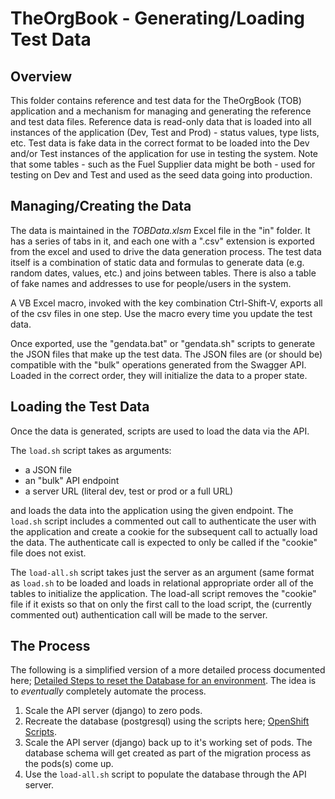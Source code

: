 TheOrgBook - Generating/Loading Test Data
======================

Overview
--------
This folder contains reference and test data for the TheOrgBook (TOB) application and a mechanism for managing and generating the reference and test data files. Reference data is read-only data that is loaded into all instances of the application (Dev, Test and Prod) - status values, type lists, etc. Test data is fake data in the correct format to be loaded into the Dev and/or Test instances of the application for use in testing the system. Note that some tables - such as the Fuel Supplier data might be both - used for testing on Dev and Test and used as the seed data going into production.

Managing/Creating the Data
---------------------
The data is maintained in the _TOBData.xlsm_ Excel file in the "in" folder. It has a series of tabs in it, and each one with a ".csv" extension is exported from the excel and used to drive the data generation process.  The test data itself is a combination of static data and formulas to generate data (e.g. random dates, values, etc.) and joins between tables. There is also a table of fake names and addresses to use for people/users in the system.

A VB Excel macro, invoked with the key combination Ctrl-Shift-V, exports all of the csv files in one step. Use the macro every time you update the test data.

Once exported, use the "gendata.bat" or "gendata.sh" scripts to generate the JSON files that make up the test data. The JSON files are (or should be) compatible with the "bulk" operations generated from the Swagger API. Loaded in the correct order, they will initialize the data to a proper state.

Loading the Test Data
----------------
Once the data is generated, scripts are used to load the data via the API.

The `load.sh` script takes as arguments:

* a JSON file
* an "bulk" API endpoint
* a server URL (literal dev, test or prod or a full URL)

and loads the data into the application using the given endpoint.  The `load.sh` script includes a commented out call to authenticate the user with the application and create a cookie for the subsequent call to actually load the data. The authenticate call is expected to only be called if the "cookie" file does not exist.

The `load-all.sh` script takes just the server as an argument (same format as `load.sh` to be loaded and loads in relational appropriate order all of the tables to initialize the application.  The load-all script removes the "cookie" file if it exists so that on only the first call to the load script, the (currently commented out) authentication call will be made to the server.

The Process
----------------
The following is a simplified version of a more detailed process documented here; [Detailed Steps to reset the Database for an environment](https://github.com/bcgov/hets/tree/master/APISpec/TestData#detailed-steps-to-reset-the-database-for-an-environment).  The idea is to _eventually_ completely automate the process.

1. Scale the API server (django) to zero pods.
1. Recreate the database (postgresql) using the scripts here; [OpenShift Scripts](../../openshift/scripts).
1. Scale the API server (django) back up to it's working set of pods.  The database schema will get created as part of the migration process as the pods(s) come up.
1. Use the `load-all.sh` script to populate the database through the API server.

